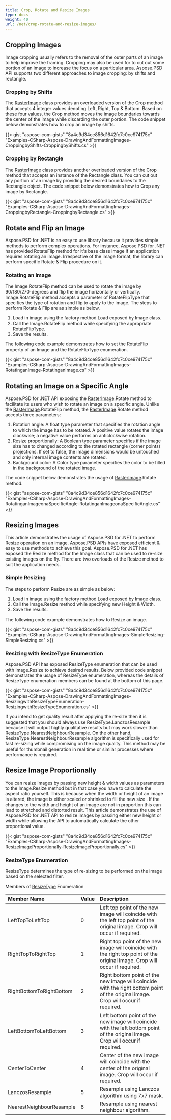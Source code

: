 ```yaml
---
title: Crop, Rotate and Resize Images
type: docs
weight: 40
url: /net/crop-rotate-and-resize-images/
---
```


## **Cropping Images**
Image cropping usually refers to the removal of the outer parts of an image to help improve the framing. Cropping may also be used for to cut out some portion of an image to increase the focus on a particular area. Aspose.PSD API supports two different approaches to image cropping: by shifts and rectangle.
### **Cropping by Shifts**
The [RasterImage](https://apireference.aspose.com/psd/net/aspose.psd/rasterimage) class provides an overloaded version of the Crop method that accepts 4 integer values denoting Left, Right, Top & Bottom. Based on these four values, the Crop method moves the image boundaries towards the center of the image while discarding the outer portion. The code snippet below demonstrates how to crop an image by shifts.



{{< gist "aspose-com-gists" "8a4c9d34ce856d1642fc7c0ce974175c" "Examples-CSharp-Aspose-DrawingAndFormattingImages-CroppingbyShifts-CroppingbyShifts.cs" >}}
### **Cropping by Rectangle**
The [RasterImage](https://apireference.aspose.com/psd/net/aspose.psd/rasterimage) class provides another overloaded version of the Crop method that accepts an instance of the Rectangle class. You can cut out any portion of an image by providing the desired boundaries to the Rectangle object. The code snippet below demonstrates how to Crop any image by Rectangle.



{{< gist "aspose-com-gists" "8a4c9d34ce856d1642fc7c0ce974175c" "Examples-CSharp-Aspose-DrawingAndFormattingImages-CroppingbyRectangle-CroppingbyRectangle.cs" >}}
## **Rotate and Flip an Image**
Aspose.PSD for .NET is an easy to use library because it provides simple methods to perform complex operations. For instance, Aspose.PSD for .NET has provided RotateFlip method for it's base class Image if an application requires rotating an image. Irrespective of the image format, the library can perform specific Rotate & Flip procedure on it.
### **Rotating an Image**
The Image.RotateFlip method can be used to rotate the image by 90/180/270-degrees and flip the image horizontally or vertically. Image.RotateFlip method accepts a parameter of RotateFlipType that specifies the type of rotation and flip to apply to the image. The steps to perform Rotate & Flip are as simple as below,

1. Load in image using the factory method Load exposed by Image class.
1. Call the Image.RotateFlip method while specifying the appropriate RotateFlipType.
1. Save the results.

The following code example demonstrates how to set the RotateFlip property of an Image and the RotateFlipType enumeration.



{{< gist "aspose-com-gists" "8a4c9d34ce856d1642fc7c0ce974175c" "Examples-CSharp-Aspose-DrawingAndFormattingImages-RotatinganImage-RotatinganImage.cs" >}}
## **Rotating an Image on a Specific Angle**
Aspose.PSD for .NET API exposing the [RasterImage](https://apireference.aspose.com/psd/net/aspose.psd/rasterimage).Rotate method to facilitate its users who wish to rotate an image on a specific angle. Unlike the [RasterImage](https://apireference.aspose.com/psd/net/aspose.psd/rasterimage).RotateFlip method, the [RasterImage](https://apireference.aspose.com/psd/net/aspose.psd/rasterimage).Rotate method accepts three parameters:

1. Rotation angle: A float type parameter that specifies the rotation angle to which the image has to be rotated. A positive value rotates the image clockwise; a negative value performs an anticlockwise rotation.
1. Resize proportionally: A Boolean type parameter specifies if the image size has to changed according to the rotated rectangle (corner points) projections. If set to false, the image dimensions would be untouched and only internal image contents are rotated.
1. Background color: A Color type parameter specifies the color to be filled in the background of the rotated image.

The code snippet below demonstrates the usage of [RasterImage](https://apireference.aspose.com/psd/net/aspose.psd/rasterimage).Rotate method.



{{< gist "aspose-com-gists" "8a4c9d34ce856d1642fc7c0ce974175c" "Examples-CSharp-Aspose-DrawingAndFormattingImages-RotatinganImageonaSpecificAngle-RotatinganImageonaSpecificAngle.cs" >}}
## **Resizing Images**
This article demonstrates the usage of Aspose.PSD for .NET to perform Resize operation on an image. Aspose.PSD APIs have exposed efficient & easy to use methods to achieve this goal. Aspose.PSD for .NET has exposed the Resize method for the Image class that can be used to re-size existing images on the fly. There are two overloads of the Resize method to suit the application needs.
### **Simple Resizing**
The steps to perform Resize are as simple as below:

1. Load in image using the factory method Load exposed by Image class.
1. Call the Image.Resize method while specifying new Height & Width.
1. Save the results.

The following code example demonstrates how to Resize an image.



{{< gist "aspose-com-gists" "8a4c9d34ce856d1642fc7c0ce974175c" "Examples-CSharp-Aspose-DrawingAndFormattingImages-SimpleResizing-SimpleResizing.cs" >}}
### **Resizing with ResizeType Enumeration**
Aspose.PSD API has exposed ResizeType enumeration that can be used with Image.Resize to achieve desired results. Below provided code snippet demonstrates the usage of ResizeType enumeration, whereas the details of ResizeType enumeration members can be found at the bottom of this page.



{{< gist "aspose-com-gists" "8a4c9d34ce856d1642fc7c0ce974175c" "Examples-CSharp-Aspose-DrawingAndFormattingImages-ResizingwithResizeTypeEnumeration-ResizingwithResizeTypeEnumeration.cs" >}}



If you intend to get quality result after applying the re-size then it is suggested that you should always use ResizeType.LanczosResample because it will output highly qualitative results but may work slower than ResizeType.NearestNeighbourResample. On the other hand, ResizeType.NearestNeighbourResample algorithm is specifically used for fast re-sizing while compromising on the image quality. This method may be useful for thumbnail generation in real time or similar processes where performance is required.
## **Resize Image Proportionally**
You can resize images by passing new height & width values as parameters to the Image.Resize method but in that case you have to calculate the aspect ratio yourself. This is because when the width or height of an image is altered, the image is either scaled or shrinked to fill the new size . If the changes to the width and height of an image are not in proportion this can lead to stretched and distorted result. This article demonstrates the use of Aspose.PSD for .NET API to resize images by passing either new height or width while allowing the API to automatically calculate the other proportional value.



{{< gist "aspose-com-gists" "8a4c9d34ce856d1642fc7c0ce974175c" "Examples-CSharp-Aspose-DrawingAndFormattingImages-ResizeImageProportionally-ResizeImageProportionally.cs" >}}
### **ResizeType Enumeration**
ResizeType determines the type of re-sizing to be performed on the image based on the selected filter.

Members of [ResizeType](https://apireference.aspose.com/psd/net/aspose.psd/resizetype) Enumeration

|**Member Name**|**Value**|**Description**|
| :- | :- | :- |
|LeftTopToLeftTop|0|Left top point of the new image will coincide with the left top point of the original image. Crop will occur if required.|
|RightTopToRightTop|1|Right top point of the new image will coincide with the right top point of the original image. Crop will occur if required.|
|RightBottomToRightBottom|2|Right bottom point of the new image will coincide with the right bottom point of the original image. Crop will occur if required.|
|LeftBottomToLeftBottom|3|Left bottom point of the new image will coincide with the left bottom point of the original image. Crop will occur if required.|
|CenterToCenter|4|Center of the new image will coincide with the center of the original image. Crop will occur if required.|
|LanczosResample|5|Resample using Lanczos algorithm using 7x7 mask.|
|NearestNeighbourResample|6|Resample using nearest neighbour algorithm.|
